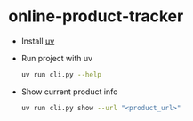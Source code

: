 # online-product-tracker

- Install [uv](https://docs.astral.sh/uv/getting-started/installation/)

- Run project with uv

    ```bash
    uv run cli.py --help
    ```

- Show current product info
    
    ```bash
    uv run cli.py show --url "<product_url>"
    ```
